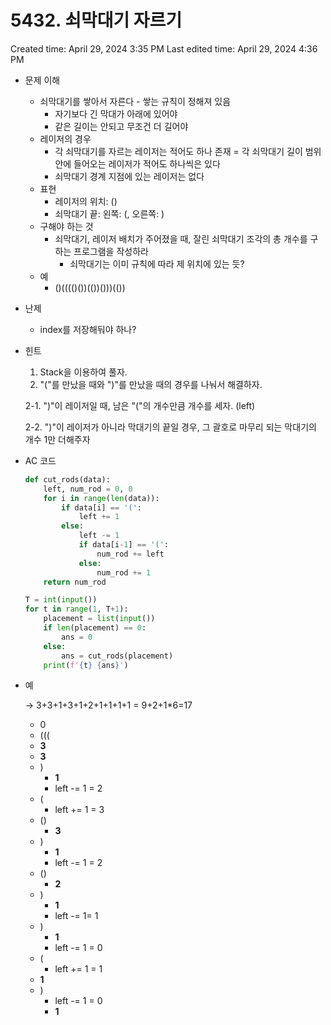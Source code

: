 # 5432. 쇠막대기 자르기

Created time: April 29, 2024 3:35 PM
Last edited time: April 29, 2024 4:36 PM

- 문제 이해
    - 쇠막대기를 쌓아서 자른다 - 쌓는 규칙이 정해져 있음
        - 자기보다 긴 막대가 아래에 있어야
        - 같은 길이는 안되고 무조건 더 길어야
    - 레이저의 경우
        - 각 쇠막대기를 자르는 레이저는 적어도 하나 존재 = 각 쇠막대기 길이 범위 안에 들어오는 레이저가 적어도 하나씩은 있다
        - 쇠막대기 경계 지점에 있는 레이저는 없다
    - 표현
        - 레이저의 위치: ()
        - 쇠막대기 끝: 왼쪽: (, 오른쪽: )
    - 구해야 하는 것
        - 쇠막대기, 레이저 배치가 주어졌을 때, 잘린 쇠막대기 조각의 총 개수를 구하는 프로그램을 작성하라
            - 쇠막대기는 이미 규칙에 따라 제 위치에 있는 듯?
    - 예
        - ()(((()())(())()))(())
- 난제
    - index를 저장해둬야 하나?
- 힌트
    1. Stack을 이용하여 풀자.
    2. "("를 만났을 때와 ")"를 만났을 때의 경우를 나눠서 해결하자.
    
    2-1. ")"이 레이저일 때, 남은 "("의 개수만큼 개수를 세자.  (left)
    
    2-2. ")"이 레이저가 아니라 막대기의 끝일 경우, 그 괄호로 마무리 되는 막대기의 개수 1만 더해주자 
    
- AC 코드
    
    ```python
    def cut_rods(data):
        left, num_rod = 0, 0
        for i in range(len(data)):
            if data[i] == '(':
                left += 1
            else:
                left -= 1
                if data[i-1] == '(':
                    num_rod += left
                else:
                    num_rod += 1
        return num_rod
    
    T = int(input())
    for t in range(1, T+1):
        placement = list(input())
        if len(placement) == 0:
            ans = 0
        else:
            ans = cut_rods(placement)
        print(f'{t} {ans}')
    ```
    
- 예
    
    → 3+3+1+3+1+2+1+1+1+1 = 9+2+1*6=17
    
    - 0
    - (((
    - **3**
    - **3**
    - )
        - **1**
        - left -= 1 = 2
    - (
        - left += 1 = 3
    - ()
        - **3**
    - )
        - **1**
        - left -= 1 = 2
    - ()
        - **2**
    - )
        - **1**
        - left -= 1= 1
    - )
        - **1**
        - left -= 1 = 0
    - (
        - left += 1 = 1
    - **1**
    - )
        - left -= 1 = 0
        - **1**